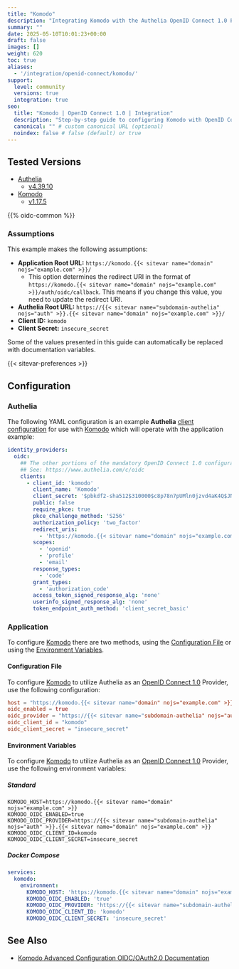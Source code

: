 ```yaml
---
title: "Komodo"
description: "Integrating Komodo with the Authelia OpenID Connect 1.0 Provider."
summary: ""
date: 2025-05-10T10:01:23+00:00
draft: false
images: []
weight: 620
toc: true
aliases:
  - '/integration/openid-connect/komodo/'
support:
  level: community
  versions: true
  integration: true
seo:
  title: "Komodo | OpenID Connect 1.0 | Integration"
  description: "Step-by-step guide to configuring Komodo with OpenID Connect 1.0 for secure SSO. Enhance your login flow using Authelia’s modern identity management."
  canonical: "" # custom canonical URL (optional)
  noindex: false # false (default) or true
---
```


## Tested Versions

- [Authelia]
  - [v4.39.10](https://github.com/authelia/authelia/releases/tag/v4.39.10)
- [Komodo]
  - [v1.17.5](https://github.com/moghtech/komodo/releases/tag/v1.17.5)

{{% oidc-common %}}

### Assumptions

This example makes the following assumptions:

- __Application Root URL:__ `https://komodo.{{< sitevar name="domain" nojs="example.com" >}}/`
  - This option determines the redirect URI in the format of
    `https://komodo.{{< sitevar name="domain" nojs="example.com" >}}/auth/oidc/callback`.
    This means if you change this value, you need to update the redirect URI.
- __Authelia Root URL:__ `https://{{< sitevar name="subdomain-authelia" nojs="auth" >}}.{{< sitevar name="domain" nojs="example.com" >}}/`
- __Client ID:__ `komodo`
- __Client Secret:__ `insecure_secret`

Some of the values presented in this guide can automatically be replaced with documentation variables.

{{< sitevar-preferences >}}

## Configuration

### Authelia

The following YAML configuration is an example __Authelia__ [client configuration] for use with [Komodo] which
will operate with the application example:

```yaml {title="configuration.yml"}
identity_providers:
  oidc:
    ## The other portions of the mandatory OpenID Connect 1.0 configuration go here.
    ## See: https://www.authelia.com/c/oidc
    clients:
      - client_id: 'komodo'
        client_name: 'Komodo'
        client_secret: '$pbkdf2-sha512$310000$c8p78n7pUMln0jzvd4aK4Q$JNRBzwAo0ek5qKn50cFzzvE9RXV88h1wJn5KGiHrD0YKtZaR/nCb2CJPOsKaPK0hjf.9yHxzQGZziziccp6Yng'  # The digest of 'insecure_secret'.
        public: false
        require_pkce: true
        pkce_challenge_method: 'S256'
        authorization_policy: 'two_factor'
        redirect_uris:
          - 'https://komodo.{{< sitevar name="domain" nojs="example.com" >}}/auth/oidc/callback'
        scopes:
          - 'openid'
          - 'profile'
          - 'email'
        response_types:
          - 'code'
        grant_types:
          - 'authorization_code'
        access_token_signed_response_alg: 'none'
        userinfo_signed_response_alg: 'none'
        token_endpoint_auth_method: 'client_secret_basic'
```

### Application

To configure [Komodo] there are two methods, using the [Configuration File](#configuration-file) or using the
[Environment Variables](#environment-variables).

#### Configuration File

To configure [Komodo] to utilize Authelia as an [OpenID Connect 1.0] Provider, use the following configuration:

```toml {title="config.toml"}
host = "https://komodo.{{< sitevar name="domain" nojs="example.com" >}}"
oidc_enabled = true
oidc_provider = "https://{{< sitevar name="subdomain-authelia" nojs="auth" >}}.{{< sitevar name="domain" nojs="example.com" >}}"
oidc_client_id = "komodo"
oidc_client_secret = "insecure_secret"
```

#### Environment Variables

To configure [Komodo] to utilize Authelia as an [OpenID Connect 1.0] Provider, use the following environment
variables:

##### Standard

```shell {title=".env"}
KOMODO_HOST=https://komodo.{{< sitevar name="domain" nojs="example.com" >}}
KOMODO_OIDC_ENABLED=true
KOMODO_OIDC_PROVIDER=https://{{< sitevar name="subdomain-authelia" nojs="auth" >}}.{{< sitevar name="domain" nojs="example.com" >}}
KOMODO_OIDC_CLIENT_ID=komodo
KOMODO_OIDC_CLIENT_SECRET=insecure_secret
```

##### Docker Compose

```yaml {title="compose.yml"}
services:
  komodo:
    environment:
      KOMODO_HOST: 'https://komodo.{{< sitevar name="domain" nojs="example.com" >}}'
      KOMODO_OIDC_ENABLED: 'true'
      KOMODO_OIDC_PROVIDER: 'https://{{< sitevar name="subdomain-authelia" nojs="auth" >}}.{{< sitevar name="domain" nojs="example.com" >}}'
      KOMODO_OIDC_CLIENT_ID: 'komodo'
      KOMODO_OIDC_CLIENT_SECRET: 'insecure_secret'
```

## See Also

- [Komodo Advanced Configuration OIDC/OAuth2.0 Documentation](https://komo.do/docs/setup/advanced#oidc--oauth2)

[Authelia]: https://www.authelia.com
[Komodo]: https://komo.do/
[OpenID Connect 1.0]: ../../introduction.md
[client configuration]: ../../../../configuration/identity-providers/openid-connect/clients.md
